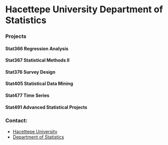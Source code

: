 # Hacettepe University Department of Statistics

### Projects

#### Stat366 Regression Analysis
#### Stat367 Statistical Methods II
#### Stat376 Survey Design  
#### Stat405 Statistical Data Mining  
#### Stat477 Time Series  
#### Stat491 Advanced Statistical Projects  

### Contact:
- [Hacettepe University]
- [Department of Statistics]

[Hacettepe University]:<https://hacettepe.edu.tr/english>
[Department of Statistics]:<http://www.stat.hacettepe.edu.tr/en>